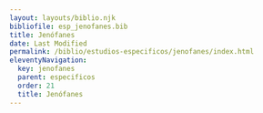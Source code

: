 ```yaml
---
layout: layouts/biblio.njk
bibliofile: esp_jenofanes.bib
title: Jenófanes
date: Last Modified
permalink: /biblio/estudios-especificos/jenofanes/index.html
eleventyNavigation:
  key: jenofanes
  parent: especificos
  order: 21
  title: Jenófanes
---
```

